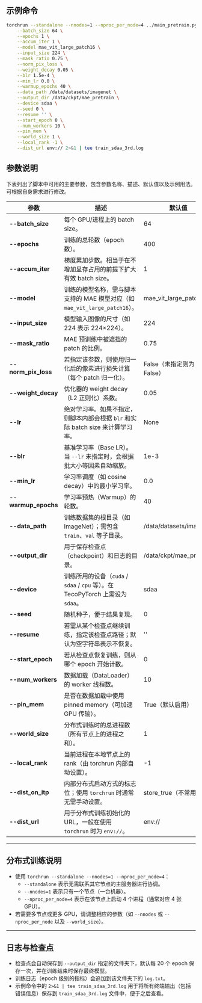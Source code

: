 ## 示例命令

```bash
torchrun --standalone --nnodes=1 --nproc_per_node=4 ../main_pretrain.py \
    --batch_size 64 \
    --epochs 1 \
    --accum_iter 1 \
    --model mae_vit_large_patch16 \
    --input_size 224 \
    --mask_ratio 0.75 \
    --norm_pix_loss \
    --weight_decay 0.05 \
    --blr 1.5e-4 \
    --min_lr 0.0 \
    --warmup_epochs 40 \
    --data_path /data/datasets/imagenet \
    --output_dir /data/ckpt/mae_pretrain \
    --device sdaa \
    --seed 0 \
    --resume '' \
    --start_epoch 0 \
    --num_workers 10 \
    --pin_mem \
    --world_size 1 \
    --local_rank -1 \
    --dist_url env:// 2>&1 | tee train_sdaa_3rd.log
```


## 参数说明

下表列出了脚本中可用的主要参数，包含参数名称、描述、默认值以及示例用法。可根据自身需求进行修改。

| 参数                | 描述                                                                 | 默认值                      | 示例                                      |
|---------------------|----------------------------------------------------------------------|----------------------------|-------------------------------------------|
| **--batch_size**    | 每个 GPU/进程上的 batch size。                                      | 64                         | `--batch_size 128`                        |
| **--epochs**        | 训练的总轮数（epoch 数）。                                          | 400                        | `--epochs 200`                           |
| **--accum_iter**    | 梯度累加步数。相当于在不增加显存占用的前提下扩大有效 batch size。    | 1                          | `--accum_iter 2`                          |
| **--model**         | 训练的模型名称，需与脚本支持的 MAE 模型对应（如 `mae_vit_large_patch16`）。 | mae_vit_large_patch16      | `--model mae_vit_base_patch16`            |
| **--input_size**    | 模型输入图像的尺寸（如 224 表示 224×224）。                        | 224                        | `--input_size 224`                        |
| **--mask_ratio**    | MAE 预训练中被遮挡的 patch 的比例。                                 | 0.75                       | `--mask_ratio 0.75`                       |
| **--norm_pix_loss** | 若指定该参数，则使用归一化后的像素进行损失计算（每个 patch 归一化）。| False（未指定则为 False）  | `--norm_pix_loss` (启用)                  |
| **--weight_decay**  | 优化器的 weight decay（L2 正则化）系数。                            | 0.05                       | `--weight_decay 0.05`                     |
| **--lr**            | 绝对学习率。如果不指定，则脚本内部会根据 `blr` 和实际 batch size 来计算学习率。 | None                       | `--lr 1e-4`                               |
| **--blr**           | 基准学习率（Base LR）。当 `--lr` 未指定时，会根据批大小等因素自动缩放。 | 1e-3                       | `--blr 1.5e-4`                            |
| **--min_lr**        | 学习率调度（如 cosine decay）中的最小学习率。                        | 0.0                        | `--min_lr 1e-5`                           |
| **--warmup_epochs** | 学习率预热（Warmup）的轮数。                                         | 40                         | `--warmup_epochs 10`                      |
| **--data_path**     | 训练数据集的根目录（如 ImageNet）；需包含 `train`、`val` 等子目录。    | /data/datasets/imagenet    | `--data_path /path/to/imagenet`           |
| **--output_dir**    | 用于保存检查点（checkpoint）和日志的目录。                           | /data/ckpt/mae_pretrain    | `--output_dir /path/to/output`            |
| **--device**        | 训练所用的设备（`cuda` / `sdaa` / `cpu` 等）。在 TecoPyTorch 上需设为 `sdaa`。 | sdaa                       | `--device sdaa`                           |
| **--seed**          | 随机种子，便于结果复现。                                            | 0                          | `--seed 42`                               |
| **--resume**        | 若需从某个检查点继续训练，指定该检查点路径；默认为空字符串表示不恢复。 | ''                         | `--resume /path/to/checkpoint.pth`        |
| **--start_epoch**   | 若从检查点恢复训练，则从哪个 epoch 开始计数。                         | 0                          | `--start_epoch 50`                        |
| **--num_workers**   | 数据加载（DataLoader）的 worker 线程数。                             | 10                         | `--num_workers 16`                        |
| **--pin_mem**       | 是否在数据加载中使用 pinned memory（可加速 GPU 传输）。              | True（默认启用）           | `--pin_mem`（启用），`--no_pin_mem`（禁用） |
| **--world_size**    | 分布式训练时的总进程数（所有节点上的进程之和）。                      | 1                          | `--world_size 8`                          |
| **--local_rank**    | 当前进程在本地节点上的 rank（由 torchrun 内部自动设置）。             | -1                         | `--local_rank 0`                          |
| **--dist_on_itp**   | 内部分布式启动方式的标志位；使用 `torchrun` 时通常无需手动设置。       | store_true（不常用）       | `--dist_on_itp`                           |
| **--dist_url**      | 用于分布式训练初始化的 URL，一般在使用 `torchrun` 时为 `env://`。      | env://                     | `--dist_url tcp://127.0.0.1:3456`         |

---

## 分布式训练说明

- 使用 `torchrun --standalone --nnodes=1 --nproc_per_node=4`：
  - `--standalone` 表示无需联系其它节点的主服务器进行协调。  
  - `--nnodes=1` 表示只有一个节点（一台机器）。  
  - `--nproc_per_node=4` 表示在该节点上启动 4 个进程（通常对应 4 张 GPU）。  
- 若需要多节点或更多 GPU，请调整相应的参数（如 `--nnodes` 或 `--nproc_per_node` 以及 `--world_size`）。

---

## 日志与检查点

- 检查点会自动保存到 `--output_dir` 指定的文件夹下，默认每 20 个 epoch 保存一次，并在训练结束时保存最终模型。  
- 训练日志（epoch 级别的指标）会追加到该文件夹下的 `log.txt`。  
- 示例命令中的 `2>&1 | tee train_sdaa_3rd.log` 用于将所有终端输出（包括错误信息）保存到 `train_sdaa_3rd.log` 文件中，便于之后查看。

